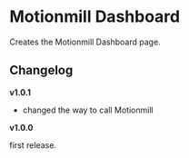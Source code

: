 Motionmill Dashboard
====================

Creates the Motionmill Dashboard page.

Changelog
---------

__v1.0.1__

- changed the way to call Motionmill

__v1.0.0__

first release.
